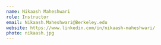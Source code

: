 ```yaml
---
name: Nikaash Maheshwari
role: Instructor
email: Nikaash.Maheshwari@Berkeley.edu
website: https://www.linkedin.com/in/nikaash-maheshwari/
photo: nikaash.jpg
---
```



